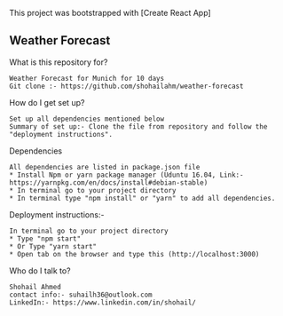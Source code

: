 This project was bootstrapped with [Create React App]

## Weather Forecast

What is this repository for?

    Weather Forecast for Munich for 10 days
    Git clone :- https://github.com/shohailahm/weather-forecast

How do I get set up?

    Set up all dependencies mentioned below
    Summary of set up:- Clone the file from repository and follow the "deployment instructions".



Dependencies

    All dependencies are listed in package.json file
    * Install Npm or yarn package manager (Uduntu 16.04, Link:- https://yarnpkg.com/en/docs/install#debian-stable)
    * In terminal go to your project directory
    * In terminal type "npm install" or "yarn" to add all dependencies.

Deployment instructions:-

    In terminal go to your project directory
    * Type "npm start"
    * Or Type "yarn start"
    * Open tab on the browser and type this (http://localhost:3000)
    

Who do I talk to?

    Shohail Ahmed
    contact info:- suhailh36@outlook.com
    LinkedIn:- https://www.linkedin.com/in/shohail/

